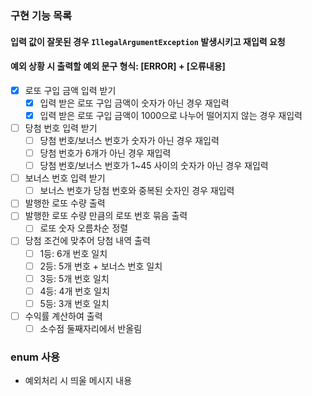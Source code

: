 ### 구현 기능 목록
#### 입력 값이 잘못된 경우 `IllegalArgumentException` 발생시키고 재입력 요청
#### 예외 상황 시 출력할 예외 문구 형식: [ERROR] + [오류내용]
- [x] 로또 구입 금액 입력 받기
  - [x] 입력 받은 로또 구입 금액이 숫자가 아닌 경우 재입력
  - [x] 입력 받은 로또 구입 금액이 1000으로 나누어 떨어지지 않는 경우 재입력
- [ ] 당첨 번호 입력 받기
  - [ ] 당첨 번호/보너스 번호가 숫자가 아닌 경우 재입력
  - [ ] 당첨 번호가 6개가 아닌 경우 재입력
  - [ ] 당첨 번호/보너스 번호가 1~45 사이의 숫자가 아닌 경우 재입력
- [ ] 보너스 번호 입력 받기
  - [ ] 보너스 번호가 당첨 번호와 중복된 숫자인 경우 재입력
- [ ] 발행한 로또 수량 출력
- [ ] 발행한 로또 수량 만큼의 로또 번호 묶음 출력
  - [ ] 로또 숫자 오름차순 정렬
- [ ] 당첨 조건에 맞추어 당첨 내역 출력
  - [ ] 1등: 6개 번호 일치
  - [ ] 2등: 5개 번호 + 보너스 번호 일치
  - [ ] 3등: 5개 번호 일치
  - [ ] 4등: 4개 번호 일치
  - [ ] 5등: 3개 번호 일치
- [ ] 수익률 계산하여 출력
  - [ ] 소수점 둘째자리에서 반올림

### enum 사용
- 예외처리 시 띄울 메시지 내용
